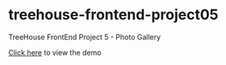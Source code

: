# treehouse-frontend-project05
TreeHouse FrontEnd Project 5 - Photo Gallery

[Click here](https://canpu.github.io/treehouse-frontend-project05/) to view the demo
